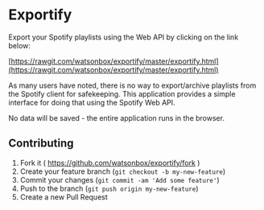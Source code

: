# Exportify

Export your Spotify playlists using the Web API by clicking on the link below:

[https://rawgit.com/watsonbox/exportify/master/exportify.html](https://rawgit.com/watsonbox/exportify/master/exportify.html)

As many users have noted, there is no way to export/archive playlists from the Spotify client for safekeeping. This application provides a simple interface for doing that using the Spotify Web API.

No data will be saved - the entire application runs in the browser.


## Contributing

1. Fork it ( https://github.com/watsonbox/exportify/fork )
2. Create your feature branch (`git checkout -b my-new-feature`)
3. Commit your changes (`git commit -am 'Add some feature'`)
4. Push to the branch (`git push origin my-new-feature`)
5. Create a new Pull Request
